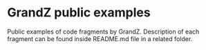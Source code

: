 # GrandZ public examples
Public examples of code fragments by GrandZ.
Description of each fragment can be found inside README.md file in a related folder.